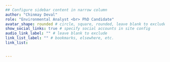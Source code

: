 ```yaml
---
## Configure sidebar content in narrow column
author: "Chinmay Deval"
role: "Environmental Analyst <br> PhD Candidate" 
avatar_shape: rounded # circle, square, rounded, leave blank to exclude
show_social_links: true # specify social accounts in site config
audio_link_label: "" # leave blank to exclude
link_list_label: "" # bookmarks, elsewhere, etc.
link_list:


---
```

